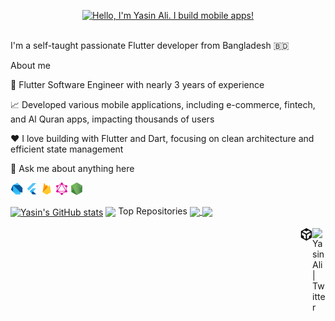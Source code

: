 <p align="center"><a href="https://yasinali.dev"><img width="80%" alt="Hello, I'm Yasin Ali. I build mobile apps!" src="./assets/gh-readme-header.png" /></a></p> <br />
I'm a self-taught passionate Flutter developer from Bangladesh 🇧🇩

About me

💼 Flutter Software Engineer with nearly 3 years of experience

📈 Developed various mobile applications, including e-commerce, fintech, and Al Quran apps, impacting thousands of users

❤️ I love building with Flutter and Dart, focusing on clean architecture and efficient state management

💬 Ask me about anything here

<code><img height="20" alt="dart" src="https://raw.githubusercontent.com/github/explore/6c1b7226e60a961b2e3db473a3f9afb74f70f2fd/topics/dart/dart.png"></code> <code><img height="20" alt="flutter" src="https://raw.githubusercontent.com/github/explore/6c1b7226e60a961b2e3db473a3f9afb74f70f2fd/topics/flutter/flutter.png"></code> <code><img height="20" alt="firebase" src="https://raw.githubusercontent.com/github/explore/3c66c90802b8cc13dbba224d3dd2e70c6bff27d2/topics/firebase/firebase.png"></code> <code><img height="20" alt="graphql" src="https://raw.githubusercontent.com/github/explore/5c058a388828bb5fde0bcafd4bc867b5bb3f26f3/topics/graphql/graphql.png"></code> <code><img height="20" alt="nodejs" src="https://raw.githubusercontent.com/github/explore/80688e429a7d4ef2fca1e82350fe8e3517d3494d/topics/nodejs/nodejs.png"></code>

<a href="https://github.com/yasinali/github-readme-stats"><img align="center" src="https://github-readme-stats.vercel.app/api?username=yasinali&show_icons=true&include_all_commits=true&theme=buefy&hide_border=true" alt="Yasin's GitHub stats" /></a>	<a href="https://github.com/yasinali/github-readme-stats"><img align="center" src="https://github-readme-stats.vercel.app/api/top-langs/?username=yasinali&layout=compact&theme=buefy&hide_border=true" /></a>
Top Repositories
<a href="https://github.com/yasinali/habitbloom"> <img align="center" src="https://github-readme-stats.vercel.app/api/pin/?username=yasinali&repo=habitbloom&theme=buefy" /> </a> <a href="https://github.com/yasinali/alquran-app"> <img align="center" src="https://github-readme-stats.vercel.app/api/pin/?username=yasinali&repo=alquran-app&theme=buefy" /> </a> <br /> <br /> <a href="https://twitter.com/yasinali"> <img align="right" alt="Yasin Ali | Twitter" width="21px" src="https://raw.githubusercontent.com/anuraghazra/anuraghazra/master/assets/twitter.svg" /> </a> <a href="https://codesandbox.io/u/yasinali"> <img align="right" alt="Yasin Ali | CodeSandbox" width="20px" src="https://raw.githubusercontent.com/anuraghazra/anuraghazra/master/assets/codesandbox.svg" /> </a>
